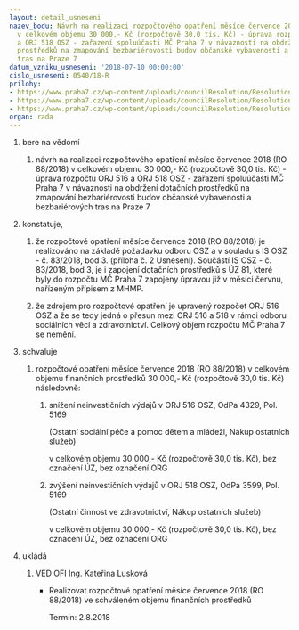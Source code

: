 ```yaml
---
layout: detail_usneseni
nazev_bodu: Návrh na realizaci rozpočtového opatření měsíce července 2018 (RO 88/2018)
  v celkovém objemu 30 000,- Kč (rozpočtově 30,0 tis. Kč) - úprava rozpočtu ORJ 516
  a ORJ 518 OSZ - zařazení spoluúčasti MČ Praha 7 v návaznosti na obdržení dotačních
  prostředků na zmapování bezbariérovosti budov občanské vybavenosti a bezbariérových
  tras na Praze 7
datum_vzniku_usneseni: '2018-07-10 00:00:00'
cislo_usneseni: 0540/18-R
prilohy:
- https://www.praha7.cz/wp-content/uploads/councilResolution/Resolutions/30079/export/Duvodova_zprava~373759.docx
- https://www.praha7.cz/wp-content/uploads/councilResolution/Resolutions/30079/export/IS_dotace_MHMP_pro_OSZ~373758.doc
- https://www.praha7.cz/wp-content/uploads/councilResolution/Resolutions/30079/export/export~374533.pdf
organ: rada
---
```

<ol id="urzList" class="urzList_view"><li class="urzClass1" id=""><span name="1">bere na vědomí</span><ol class="urzOlClass decimal "><li class="urzClass2" id="" style="text-align: left;"><span><p>návrh na realizaci rozpočtového opatření měsíce července 2018 (RO 88/2018) v celkovém objemu 30 000,- Kč (rozpočtově 30,0 tis. Kč) - úprava rozpočtu ORJ 516 a ORJ 518 OSZ - zařazení spoluúčasti MČ Praha 7 v návaznosti na obdržení dotačních prostředků na zmapování bezbariérovosti budov občanské vybavenosti a bezbariérových tras na Praze 7</p></span></li></ol></li><li class="urzClass1" id=""><span name="50">konstatuje,</span><ol class="urzOlClass decimal "><li class="urzClass2" id="" style="text-align: left;"><span><p>že rozpočtové opatření měsíce července 2018 (RO 88/2018) je realizováno na základě požadavku odboru OSZ a v souladu s IS OSZ - č. 83/2018, bod 3. (příloha č. 2 Usnesení). Součástí IS OSZ - č. 83/2018, bod 3, je i zapojení dotačních prostředků s ÚZ 81, které byly do rozpočtu MČ Praha 7 zapojeny úpravou již v měsíci červnu, nařízeným přípisem z MHMP.</p></span></li><li class="urzClass2" id="" style="text-align: left;"><span><p>že zdrojem pro rozpočtové opatření je upravený rozpočet ORJ 516 OSZ a že se tedy jedná o přesun mezi ORJ 516 a 518 v rámci odboru sociálních věcí a zdravotnictví. Celkový objem rozpočtu MČ Praha 7 se nemění.</p></span></li></ol></li><li class="urzClass1" id=""><span name="24">schvaluje</span><ol class="urzOlClass decimal "><li class="urzClass2" id="" style="text-align: left;"><span><p>rozpočtové opatření měsíce července 2018 (RO 88/2018) v celkovém objemu finančních prostředků 30 000,- Kč (rozpočtově 30,0 tis. Kč) následovně:</p></span><ol class="urzUlClass"><li class="urzClass3" id="" style="text-align: left;"><span><p>snížení neinvestičních výdajů v ORJ 516 OSZ, OdPa 4329, Pol. 5169</p><p>(Ostatní sociální péče a pomoc dětem a mládeži, Nákup ostatních služeb)</p><p>v celkovém objemu 30 000,- Kč (rozpočtově 30,0 tis. Kč), bez označení ÚZ, bez označení ORG<br></p></span></li><li class="urzClass3" id="" style="text-align: left;"><span><p>zvýšení neinvestičních výdajů v ORJ 518 OSZ, OdPa 3599, Pol. 5169</p><p>(Ostatní činnost ve zdravotnictví, Nákup ostatních služeb)</p><p>v celkovém objemu 30 000,- Kč (rozpočtově 30,0 tis. Kč), bez označení ÚZ, bez označení ORG</p></span></li></ol></li></ol></li><li class="urzClass1" id="urzUkoly"><span name="1">ukládá</span><ol class="urzOlClass"><li class="urzClass2"><span><p>VED OFI Ing. Kateřina Lusková</p></span><ul class="urzUlClass"><li class="urzClass3"><span><p>Realizovat rozpočtové opatření měsíce července 2018 (RO 88/2018) ve schváleném objemu finančních prostředků</p></span><span class="urzUkolTermin">  Termín:&nbsp;2.8.2018</span></li></ul></li></ol></li></ol>